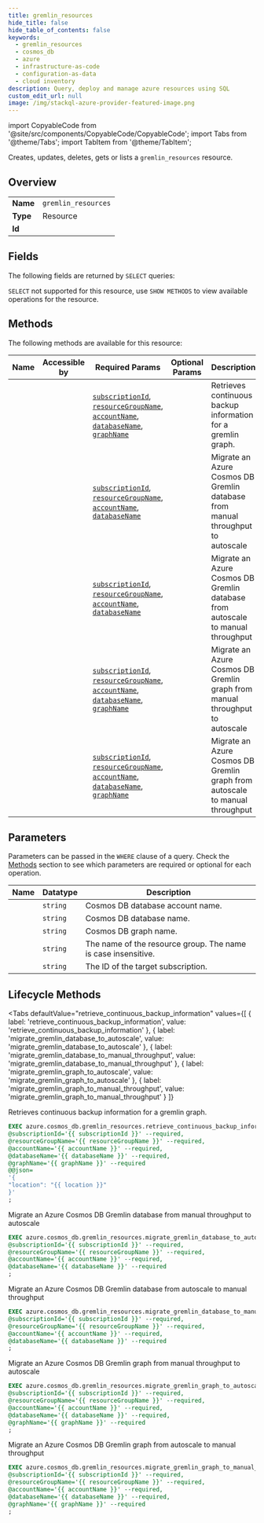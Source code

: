 ```yaml
--- 
title: gremlin_resources
hide_title: false
hide_table_of_contents: false
keywords:
  - gremlin_resources
  - cosmos_db
  - azure
  - infrastructure-as-code
  - configuration-as-data
  - cloud inventory
description: Query, deploy and manage azure resources using SQL
custom_edit_url: null
image: /img/stackql-azure-provider-featured-image.png
---
```


import CopyableCode from '@site/src/components/CopyableCode/CopyableCode';
import Tabs from '@theme/Tabs';
import TabItem from '@theme/TabItem';

Creates, updates, deletes, gets or lists a <code>gremlin_resources</code> resource.

## Overview
<table><tbody>
<tr><td><b>Name</b></td><td><code>gremlin_resources</code></td></tr>
<tr><td><b>Type</b></td><td>Resource</td></tr>
<tr><td><b>Id</b></td><td><CopyableCode code="azure.cosmos_db.gremlin_resources" /></td></tr>
</tbody></table>

## Fields

The following fields are returned by `SELECT` queries:

`SELECT` not supported for this resource, use `SHOW METHODS` to view available operations for the resource.


## Methods

The following methods are available for this resource:

<table>
<thead>
    <tr>
    <th>Name</th>
    <th>Accessible by</th>
    <th>Required Params</th>
    <th>Optional Params</th>
    <th>Description</th>
    </tr>
</thead>
<tbody>
<tr>
    <td><a href="#retrieve_continuous_backup_information"><CopyableCode code="retrieve_continuous_backup_information" /></a></td>
    <td><CopyableCode code="exec" /></td>
    <td><a href="#parameter-subscriptionId"><code>subscriptionId</code></a>, <a href="#parameter-resourceGroupName"><code>resourceGroupName</code></a>, <a href="#parameter-accountName"><code>accountName</code></a>, <a href="#parameter-databaseName"><code>databaseName</code></a>, <a href="#parameter-graphName"><code>graphName</code></a></td>
    <td></td>
    <td>Retrieves continuous backup information for a gremlin graph.</td>
</tr>
<tr>
    <td><a href="#migrate_gremlin_database_to_autoscale"><CopyableCode code="migrate_gremlin_database_to_autoscale" /></a></td>
    <td><CopyableCode code="exec" /></td>
    <td><a href="#parameter-subscriptionId"><code>subscriptionId</code></a>, <a href="#parameter-resourceGroupName"><code>resourceGroupName</code></a>, <a href="#parameter-accountName"><code>accountName</code></a>, <a href="#parameter-databaseName"><code>databaseName</code></a></td>
    <td></td>
    <td>Migrate an Azure Cosmos DB Gremlin database from manual throughput to autoscale</td>
</tr>
<tr>
    <td><a href="#migrate_gremlin_database_to_manual_throughput"><CopyableCode code="migrate_gremlin_database_to_manual_throughput" /></a></td>
    <td><CopyableCode code="exec" /></td>
    <td><a href="#parameter-subscriptionId"><code>subscriptionId</code></a>, <a href="#parameter-resourceGroupName"><code>resourceGroupName</code></a>, <a href="#parameter-accountName"><code>accountName</code></a>, <a href="#parameter-databaseName"><code>databaseName</code></a></td>
    <td></td>
    <td>Migrate an Azure Cosmos DB Gremlin database from autoscale to manual throughput</td>
</tr>
<tr>
    <td><a href="#migrate_gremlin_graph_to_autoscale"><CopyableCode code="migrate_gremlin_graph_to_autoscale" /></a></td>
    <td><CopyableCode code="exec" /></td>
    <td><a href="#parameter-subscriptionId"><code>subscriptionId</code></a>, <a href="#parameter-resourceGroupName"><code>resourceGroupName</code></a>, <a href="#parameter-accountName"><code>accountName</code></a>, <a href="#parameter-databaseName"><code>databaseName</code></a>, <a href="#parameter-graphName"><code>graphName</code></a></td>
    <td></td>
    <td>Migrate an Azure Cosmos DB Gremlin graph from manual throughput to autoscale</td>
</tr>
<tr>
    <td><a href="#migrate_gremlin_graph_to_manual_throughput"><CopyableCode code="migrate_gremlin_graph_to_manual_throughput" /></a></td>
    <td><CopyableCode code="exec" /></td>
    <td><a href="#parameter-subscriptionId"><code>subscriptionId</code></a>, <a href="#parameter-resourceGroupName"><code>resourceGroupName</code></a>, <a href="#parameter-accountName"><code>accountName</code></a>, <a href="#parameter-databaseName"><code>databaseName</code></a>, <a href="#parameter-graphName"><code>graphName</code></a></td>
    <td></td>
    <td>Migrate an Azure Cosmos DB Gremlin graph from autoscale to manual throughput</td>
</tr>
</tbody>
</table>

## Parameters

Parameters can be passed in the `WHERE` clause of a query. Check the [Methods](#methods) section to see which parameters are required or optional for each operation.

<table>
<thead>
    <tr>
    <th>Name</th>
    <th>Datatype</th>
    <th>Description</th>
    </tr>
</thead>
<tbody>
<tr id="parameter-accountName">
    <td><CopyableCode code="accountName" /></td>
    <td><code>string</code></td>
    <td>Cosmos DB database account name.</td>
</tr>
<tr id="parameter-databaseName">
    <td><CopyableCode code="databaseName" /></td>
    <td><code>string</code></td>
    <td>Cosmos DB database name.</td>
</tr>
<tr id="parameter-graphName">
    <td><CopyableCode code="graphName" /></td>
    <td><code>string</code></td>
    <td>Cosmos DB graph name.</td>
</tr>
<tr id="parameter-resourceGroupName">
    <td><CopyableCode code="resourceGroupName" /></td>
    <td><code>string</code></td>
    <td>The name of the resource group. The name is case insensitive.</td>
</tr>
<tr id="parameter-subscriptionId">
    <td><CopyableCode code="subscriptionId" /></td>
    <td><code>string</code></td>
    <td>The ID of the target subscription.</td>
</tr>
</tbody>
</table>

## Lifecycle Methods

<Tabs
    defaultValue="retrieve_continuous_backup_information"
    values={[
        { label: 'retrieve_continuous_backup_information', value: 'retrieve_continuous_backup_information' },
        { label: 'migrate_gremlin_database_to_autoscale', value: 'migrate_gremlin_database_to_autoscale' },
        { label: 'migrate_gremlin_database_to_manual_throughput', value: 'migrate_gremlin_database_to_manual_throughput' },
        { label: 'migrate_gremlin_graph_to_autoscale', value: 'migrate_gremlin_graph_to_autoscale' },
        { label: 'migrate_gremlin_graph_to_manual_throughput', value: 'migrate_gremlin_graph_to_manual_throughput' }
    ]}
>
<TabItem value="retrieve_continuous_backup_information">

Retrieves continuous backup information for a gremlin graph.

```sql
EXEC azure.cosmos_db.gremlin_resources.retrieve_continuous_backup_information 
@subscriptionId='{{ subscriptionId }}' --required, 
@resourceGroupName='{{ resourceGroupName }}' --required, 
@accountName='{{ accountName }}' --required, 
@databaseName='{{ databaseName }}' --required, 
@graphName='{{ graphName }}' --required 
@@json=
'{
"location": "{{ location }}"
}'
;
```
</TabItem>
<TabItem value="migrate_gremlin_database_to_autoscale">

Migrate an Azure Cosmos DB Gremlin database from manual throughput to autoscale

```sql
EXEC azure.cosmos_db.gremlin_resources.migrate_gremlin_database_to_autoscale 
@subscriptionId='{{ subscriptionId }}' --required, 
@resourceGroupName='{{ resourceGroupName }}' --required, 
@accountName='{{ accountName }}' --required, 
@databaseName='{{ databaseName }}' --required
;
```
</TabItem>
<TabItem value="migrate_gremlin_database_to_manual_throughput">

Migrate an Azure Cosmos DB Gremlin database from autoscale to manual throughput

```sql
EXEC azure.cosmos_db.gremlin_resources.migrate_gremlin_database_to_manual_throughput 
@subscriptionId='{{ subscriptionId }}' --required, 
@resourceGroupName='{{ resourceGroupName }}' --required, 
@accountName='{{ accountName }}' --required, 
@databaseName='{{ databaseName }}' --required
;
```
</TabItem>
<TabItem value="migrate_gremlin_graph_to_autoscale">

Migrate an Azure Cosmos DB Gremlin graph from manual throughput to autoscale

```sql
EXEC azure.cosmos_db.gremlin_resources.migrate_gremlin_graph_to_autoscale 
@subscriptionId='{{ subscriptionId }}' --required, 
@resourceGroupName='{{ resourceGroupName }}' --required, 
@accountName='{{ accountName }}' --required, 
@databaseName='{{ databaseName }}' --required, 
@graphName='{{ graphName }}' --required
;
```
</TabItem>
<TabItem value="migrate_gremlin_graph_to_manual_throughput">

Migrate an Azure Cosmos DB Gremlin graph from autoscale to manual throughput

```sql
EXEC azure.cosmos_db.gremlin_resources.migrate_gremlin_graph_to_manual_throughput 
@subscriptionId='{{ subscriptionId }}' --required, 
@resourceGroupName='{{ resourceGroupName }}' --required, 
@accountName='{{ accountName }}' --required, 
@databaseName='{{ databaseName }}' --required, 
@graphName='{{ graphName }}' --required
;
```
</TabItem>
</Tabs>
